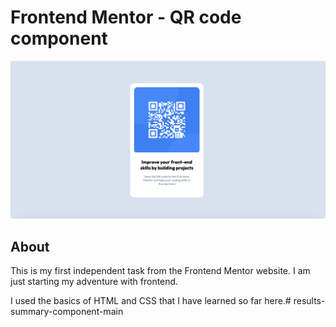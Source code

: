 # Frontend Mentor - QR code component

![Screenshot](./images/screenshot.png)

## About

This is my first independent task from the Frontend Mentor website. I am just starting my adventure with frontend. 

I used the basics of HTML and CSS that I have learned so far here.# results-summary-component-main

